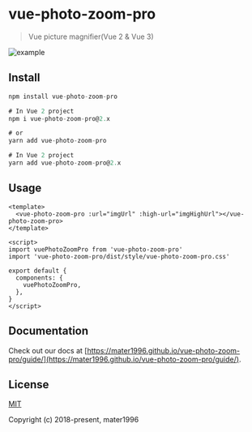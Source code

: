 # vue-photo-zoom-pro

> Vue picture magnifier(Vue 2 & Vue 3)

![example](https://raw.githubusercontent.com/Mater1996/vue-photo-zoom-pro/master/example.png)

## Install

```js
npm install vue-photo-zoom-pro

# In Vue 2 project
npm i vue-photo-zoom-pro@2.x

# or
yarn add vue-photo-zoom-pro

# In Vue 2 project
yarn add vue-photo-zoom-pro@2.x
```
## Usage

```vue
<template>
  <vue-photo-zoom-pro :url="imgUrl" :high-url="imgHighUrl"></vue-photo-zoom-pro>
</template>

<script>
import vuePhotoZoomPro from 'vue-photo-zoom-pro'
import 'vue-photo-zoom-pro/dist/style/vue-photo-zoom-pro.css'

export default {
  components: {
    vuePhotoZoomPro,
  },
}
</script>
```

## Documentation

Check out our docs at [https://mater1996.github.io/vue-photo-zoom-pro/guide/](https://mater1996.github.io/vue-photo-zoom-pro/guide/).

## License

[MIT](https://opensource.org/licenses/MIT)

Copyright (c) 2018-present, mater1996
